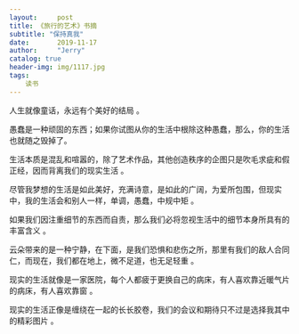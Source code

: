 ```yaml
---
layout:     post
title: 《旅行的艺术》书摘
subtitle: "保持真我"
date:       2019-11-17
author:     "Jerry"
catalog: true
header-img: img/1117.jpg
tags:
    读书
---
```


人生就像童话，永远有个美好的结局 。 

愚蠢是一种顽固的东西；如果你试图从你的生活中根除这种愚蠢，那么，你的生活也就随之毁掉了。

生活本质是混乱和喧嚣的，除了艺术作品，其他创造秩序的企图只是吹毛求疵和假正经，因而背离我们的现实生活 。 

尽管我梦想的生活是如此美好，充满诗意，是如此的广阔，为爱所包围，但现实中，我的生活会和别人一样，单调，愚蠢，中规中矩 。 

如果我们因注重细节的东西而自责，那么我们必将忽视生活中的细节本身所具有的丰富含义  。

云朵带来的是一种宁静，在下面，是我们恐惧和悲伤之所，那里有我们的敌人合同仁，而现在，我们都在地上，微不足道，也无足轻重  。

现实的生活就像是一家医院，每个人都疲于更换自己的病床，有人喜欢靠近暖气片的病床，有人喜欢靠窗 。 

现实的生活正像是缠绕在一起的长长胶卷，我们的会议和期待只不过是选择我其中的精彩图片 。 

